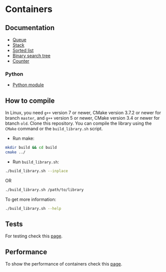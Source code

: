 # Containers
## Documentation 
* [Queue](https://github.com/Chukak/containers/blob/master/docs/queue.md)
* [Stack](https://github.com/Chukak/containers/blob/master/docs/stack.md)
* [Sorted list](https://github.com/Chukak/containers/blob/master/docs/sorted_list.md)
* [Binary search tree](https://github.com/Chukak/containers/blob/master/docs/bst.md)
* [Counter](https://github.com/Chukak/containers/blob/master/docs/counter.md)

### Python
* [Python module](https://github.com/Chukak/containers/blob/master/python/README.md)

## How to compile
In Linux, you need `g++` version 7 or newer, CMake version 3.7.2 or newer for branch `master`, and `g++` version 5 or newer, CMake version 3.4 or newer for btanch `old`.
Clone this repository. You can compile the library using the `CMake` command or the `build_library.sh` script.
* Run make:
```bash
mkdir build && cd build
cmake ../
```

* Run `build_library.sh`:

```bash
./build_library.sh --inplace
```

OR

```bash
./build_library.sh /path/to/library
```

To get more information:

```bash
./build_library.sh --help
```

## Tests
For testing check this [page](https://github.com/Chukak/containers/blob/master/tests/README.md).

## Performance
To show the performance of containers check this [page](https://github.com/Chukak/containers/tree/master/tests/performance).

